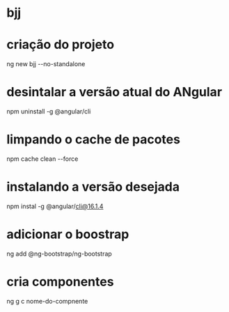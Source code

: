 # bjj
# criação do projeto
ng new bjj --no-standalone

# desintalar a versão atual do ANgular
npm uninstall -g @angular/cli
# limpando o cache de pacotes
npm cache clean --force

# instalando a versão desejada
npm instal -g @angular/cli@16.1.4

# adicionar o boostrap
ng add @ng-bootstrap/ng-bootstrap

# cria componentes
ng g c nome-do-compnente